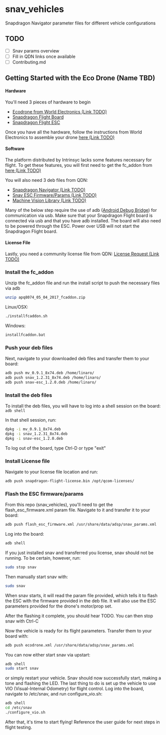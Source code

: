 # snav_vehicles
Snapdragon Navigator parameter files for different vehicle configurations

## TODO
- [ ] Snav params overview
- [ ] Fill in QDN links once available
- [ ] Contributing.md

## Getting Started with the Eco Drone (Name TBD)
#### Hardware
You'll need 3 pieces of hardware to begin

- [Ecodrone from World Electronics (Link TODO)]()
- [Snapdragon Flight Board](https://shop.intrinsyc.com/collections/product-development-kits/products/qualcomm-snapdragon-flight-sbc)
- [Snapdragon Flight ESC](https://shop.intrinsyc.com/collections/dragonboard-accessories/products/qualcomm-electronic-speed-control-board)

Once you have all the hardware, follow the instructions from World Electronics to assemble your drone [here (Link TODO)]()

#### Software
The platform distributed by Intrinsyc lacks some features necessary for flight. To get these features, you will first need to get the fc_addon from [here (Link TODO)]()

You will also need 3 deb files from QDN:
- [Snapdragon Navigator (Link TODO)]()
- [Snav ESC Firmware/Params (Link TODO)]()
- [Machine Vision Library (Link TODO)]()

Many of the below step require the use of adb ([Android Debug Bridge](https://developer.android.com/studio/command-line/adb.html)) for communication via usb.  Make sure that your Snapdragon Flight board is connected via usb and that you have adb installed.  The board will also need to be powered through the ESC.  Power over USB will not start the Snapdragon Flight board.

#### License File
Lastly, you need a community license file from QDN: [License Request (Link TODO)]()

### Install the fc_addon
Unzip the fc_addon file and run the install script to push the necessary files via adb

```bash
unzip apq8074_05_04_2017_fcaddon.zip
```

Linux/OSX:
```bash
./installfcaddon.sh
```

Windows:
```bash
installfcaddon.bat
```

### Push your deb files

Next, navigate to your downloaded deb files and transfer them to your board:

```bash
adb push mv_0.9.1_8x74.deb /home/linaro/
adb push snav_1.2.31_8x74.deb /home/linaro/
adb push snav-esc_1.2.0.deb /home/linaro/
```

### Install the deb files
To install the deb files, you will have to log into a shell session on the board:
`adb shell`

In that shell session, run:

```bash
dpkg -i mv_0.9.1_8x74.deb
dpkg -i snav_1.2.31_8x74.deb
dpkg -i snav-esc_1.2.0.deb
```

To log out of the board, type Ctrl-D or type "exit"

### Install License file
Navigate to your license file location and run:

```bash
adb push snapdragon-flight-license.bin /opt/qcom-licenses/
```

### Flash the ESC firmware/params

From this repo (snav_vehicles), you'll need to get the flash_esc_firmware.xml param file. Navigate to it and transfer it to your board:

```bash
adb push flash_esc_firmware.xml /usr/share/data/adsp/snav_params.xml
```

Log into the board:

```bash
adb shell
```

If you just installed snav and transferred you license, snav should not be running. To be certain, however, run:

```bash
sudo stop snav
```

Then manually start snav with:

```bash
sudo snav
```

When snav starts, it will read the param file provided, which tells it to flash the ESC with the firmware provided in the deb file.  It will also use the ESC parameters provided for the drone's motor/prop set.

After the flashing it complete, you should hear TODO.  You can then stop snav with Ctrl-C

Now the vehicle is ready for its flight parameters. Transfer them to your board with:

```bash
adb push ecodrone.xml /usr/share/data/adsp/snav_params.xml
```

You can now either start snav via upstart:

```bash
adb shell
sudo start snav
```

or simply restart your vehicle.  Snav should now successfully start, making a tone and flashing the LED.  The last thing to do is set up the vehicle to use VIO (Visual-Internal Odometry) for flight control. Log into the board, navigate to /etc/snav, and run configure_vio.sh:

```bash
adb shell
cd /etc/snav
./configure_vio.sh
```

After that, it's time to start flying!  Reference the user guide for next steps in flight testing.

